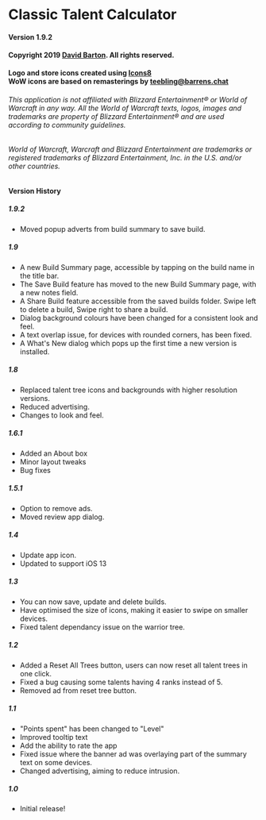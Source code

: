 # Classic Talent Calculator
#### Version 1.9.2
#### Copyright 2019 [David Barton](mailto:ctc@dbarton.uk). All rights reserved.

**Logo and store icons created using [Icons8](https://icons8.com)**\
**WoW icons are based on remasterings by [teebling@barrens.chat](https://barrens.chat)**

###### This application is not affiliated with Blizzard Entertainment® or World of Warcraft in any way. All the World of Warcraft texts, logos, images and trademarks are property of Blizzard Entertainment® and are used according to community guidelines.
###### World of Warcraft, Warcraft and Blizzard Entertainment are trademarks or registered trademarks of Blizzard Entertainment, Inc. in the U.S. and/or other countries.

#### Version History

##### 1.9.2
* Moved popup adverts from build summary to save build.

##### 1.9
* A new Build Summary page, accessible by tapping on the build name in the title bar.
* The Save Build feature has moved to the new Build Summary page, with a new notes field.
* A Share Build feature accessible from the saved builds folder. Swipe left to delete a build, Swipe right to share a build.
* Dialog background colours have been changed for a consistent look and feel.
* A text overlap issue, for devices with rounded corners, has been fixed.
* A What's New dialog which pops up the first time a new version is installed.

##### 1.8
* Replaced talent tree icons and backgrounds with higher resolution versions.
* Reduced advertising.
* Changes to look and feel.

##### 1.6.1
* Added an About box
* Minor layout tweaks
* Bug fixes

##### 1.5.1
* Option to remove ads.
* Moved review app dialog.

##### 1.4
* Update app icon.
* Updated to support iOS 13

##### 1.3
* You can now save, update and delete builds.
* Have optimised the size of icons, making it easier to swipe on smaller devices.
* Fixed talent dependancy issue on the warrior tree.

##### 1.2
* Added a Reset All Trees button, users can now reset all talent trees in one click.
* Fixed a bug causing some talents having 4 ranks instead of 5.
* Removed ad from reset tree button.

##### 1.1
* "Points spent" has been changed to "Level"
* Improved tooltip text
* Add the ability to rate the app
* Fixed issue where the banner ad was overlaying part of the summary text on some devices.
* Changed advertising, aiming to reduce intrusion.

##### 1.0
* Initial release!
